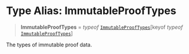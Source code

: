 # Type Alias: ImmutableProofTypes

> **ImmutableProofTypes** = *typeof* [`ImmutableProofTypes`](../variables/ImmutableProofTypes.md)\[keyof *typeof* [`ImmutableProofTypes`](../variables/ImmutableProofTypes.md)\]

The types of immutable proof data.
